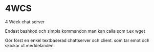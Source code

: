 # 4WCS
4 Week chat server

Endast bashkod och simpla kommandon man kan calla som t.ex wget

Gör först en enkel textbaserad chattserver och client. som tar emot och skickar ut meddelanden.
